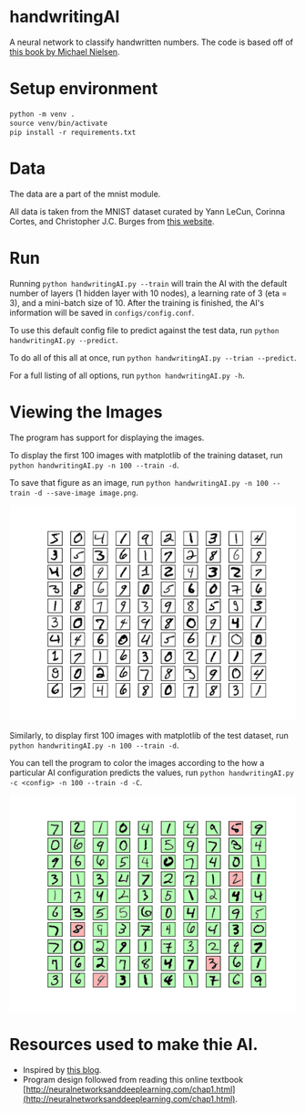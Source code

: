 # handwritingAI
A neural network to classify handwritten numbers. The code
is based off of [this book by Michael Nielsen](http://neuralnetworksanddeeplearning.com/chap1.html).

# Setup environment
```
python -m venv .
source venv/bin/activate
pip install -r requirements.txt
```

# Data
The data are a part of the mnist module.

All data is taken from the MNIST dataset curated by Yann LeCun, Corinna Cortes, and Christopher J.C. Burges from [this website](http://yann.lecun.com/exdb/mnist/).

# Run
Running `python handwritingAI.py --train` will train the AI with the default number of layers (1 hidden layer with 10 nodes), a learning rate of 3 (eta = 3), and a mini-batch size of 10. After the training is finished, the AI's information will be saved in `configs/config.conf`.

To use this default config file to predict against the test data, run `python handwritingAI.py --predict`.

To do all of this all at once, run `python handwritingAI.py --trian --predict`.

For a full listing of all options, run `python handwritingAI.py -h`.

# Viewing the Images
The program has support for displaying the images.

To display the first 100 images with matplotlib of the training dataset, run `python handwritingAI.py -n 100 --train -d`. 

To save that figure as an image, run `python handwritingAI.py -n 100 --train -d --save-image image.png`.

![training images](https://github.com/K20shores/handwritingAI/blob/master/images/train_100.png "Training Images")

Similarly, to display first 100 images with matplotlib of the test dataset, run `python handwritingAI.py -n 100 --train -d`. 

You can tell the program to color the images according to the how a particular AI configuration predicts the values, run `python handwritingAI.py -c <config> -n 100 --train -d -C`.

![predicted values](https://github.com/K20shores/handwritingAI/blob/master/images/predict_100.png "Prediction results")

# Resources used to make thie AI.
* Inspired by [this blog](https://towardsdatascience.com/how-to-build-your-own-neural-network-from-scratch-in-python-68998a08e4f6).
* Program design followed from reading this online textbook [http://neuralnetworksanddeeplearning.com/chap1.html](http://neuralnetworksanddeeplearning.com/chap1.html).
